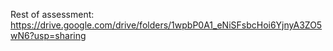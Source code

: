 Rest of assessment: https://drive.google.com/drive/folders/1wpbP0A1_eNiSFsbcHoi6YjnyA3ZO5wN6?usp=sharing
